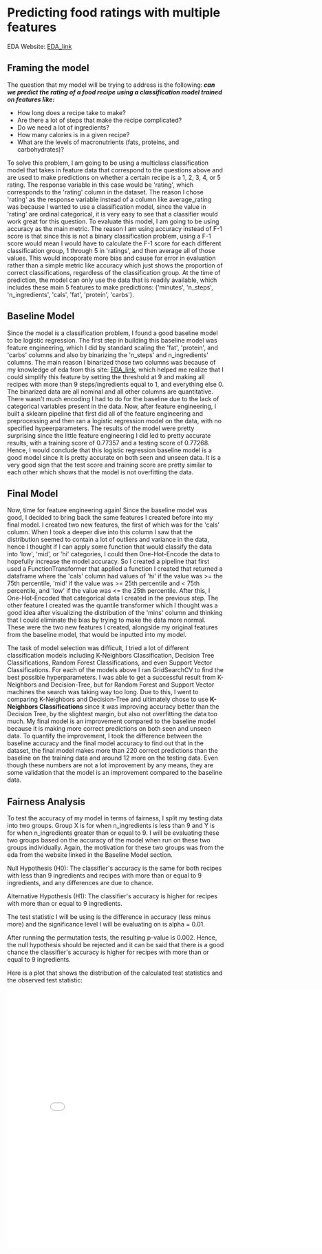 <title> Predicting food ratings with multiple features</title>

# Predicting food ratings with multiple features

EDA Website: [EDA_link](https://vikwaran03.github.io/eda_recipes/)

<h2> Framing the model </h2>

The question that my model will be trying to address is the following:<i><b> can we predict the rating of a food recipe using a classification model trained on features like:</b></i>
<ul>    
    <li> How long does a recipe take to make? </li>
    <li> Are there a lot of steps that make the recipe complicated? </li>
    <li> Do we need a lot of ingredients? </li>
    <li> How many calories is in a given recipe? </li>
    <li> What are the levels of macronutrients (fats, proteins, and carbohydrates)? </li>
</ul>

To solve this problem, I am going to be using a multiclass classification model that takes in feature data that correspond to the questions above and are used to make predictions on whether a certain recipe is a 1, 2, 3, 4, or 5 rating. The response variable in this case would be 'rating', which corresponds to the 'rating' column in the dataset. The reason I chose 'rating' as the response variable instead of a column like average_rating was because I wanted to use a classification model, since the value in 'rating' are ordinal categorical, it is very easy to see that a classifier would work great for this question. To evaluate this model, I am going to be using accuracy as the main metric. The reason I am using accuracy instead of F-1 score is that since this is not a binary classification problem, using a F-1 score would mean I would have to calculate the F-1 score for each different classification group, 1 through 5 in 'ratings', and then average all of those values. This would incoporate more bias and cause for error in evaluation rather than a simple metric like accuracy which just shows the proportion of correct classifications, regardless of the classification group. At the time of prediction, the model can only use the data that is readily available, which includes these main 5 features to make predictions: ('minutes', 'n_steps', 'n_ingredients', 'cals', 'fat', 'protein', 'carbs'). 


<h2> Baseline Model </h2>

Since the model is a classification problem, I found a good baseline model to be logistic regression. The first step in building this baseline model was feature engineering, which I did by standard scaling the 'fat', 'protein', and 'carbs' columns and also by binarizing the 'n_steps' and n_ingredients' columns. The main reason I binarized those two columns was because of my knowledge of eda from this site: [EDA_link](https://vikwaran03.github.io/eda_recipes/), which helped me realize that I could simplify this feature by setting the threshold at 9 and making all recipes with more than 9 steps/ingredients equal to 1, and everything else 0. The binarized data are all nominal and all other columns are quantitative. There wasn't much encoding I had to do for the baseline due to the lack of categorical variables present in the data. Now, after feature engineering, I built a sklearn pipeline that first did all of the feature engineering and preprocessing and then ran a logistic regression model on the data, with no specified hypeerparameters. The results of the model were pretty surprising since the little feature engineering I did led to pretty accurate results, with a training score of 0.77357 and a testing score of 0.77268. Hence, I would conclude that this logistic regression baseline model is a good model since it is pretty accurate on both seen and unseen data. It is a very good sign that the test score and training score are pretty similar to each other which shows that the model is not overfitting the data. 


<h2> Final Model </h2>

Now, time for feature engineering again! Since the baseline model was good, I decided to bring back the same features I created before into my final model. I created two new features, the first of which was for the 'cals' column. When I took a deeper dive into this column I saw that the distribution seemed to contain a lot of outliers and variance in the data, hence I thought if I can apply some function that would classify the data into 'low', 'mid', or 'hi' categories, I could then One-Hot-Encode the data to hopefully increase the model accuracy. So I created a pipeline that first used a FunctionTransformer that applied a function I created that returned a dataframe where the 'cals' column had values of 'hi' if the value was >= the 75th percentile, 'mid' if the value was >= 25th percentile and < 75th percentile, and 'low' if the value was <= the 25th percentile. After this, I One-Hot-Encoded that categorical data I created in the previous step. The other feature I created was the quantile transformer which I thought was a good idea after visualizing the distribution of the 'mins' column and thinking that I could eliminate the bias by trying to make the data more normal. These were the two new features I created, alongside my original features from the baseline model, that would be inputted into my model. 

The task of model selection was difficult, I tried a lot of different classification models including K-Neighbors Classification, Decision Tree Classifications, Random Forest Classifications, and even Support Vector Classifications. For each of the models above I ran GridSearchCV to find the best possible hyperparameters. I was able to get a successful result from K-Neighbors and Decision-Tree, but for Random Forest and Support Vector machines the search was taking way too long. Due to this, I went to comparing K-Neighbors and Decision-Tree and ultimately chose to use <b> K-Neighbors Classifications </b> since it was improving accuracy better than the Decision Tree, by the slightest margin, but also not overfitting the data too much. My final model is an improvement compared to the baseline model because it is making more correct predictions on both seen and unseen data. To quantify the improvement, I took the difference between the baseline accuracy and the final model accuracy to find out that in the dataset, the final model makes more than 220 correct predictions than the baseline on the training data and around 12 more on the testing data. Even though these numbers are not a lot improvement by any means, they are some validation that the model is an improvement compared to the baseline data. 


<h2> Fairness Analysis </h2>

To test the accuracy of my model in terms of fairness, I split my testing data into two groups. Group X is for when n_ingredients is less than 9 and Y is for when n_ingredients greater than or equal to 9. I will be evaluating these two groups based on the accuracy of the model when run on these two groups individually. Again, the motivation for these two groups was from the eda from the website linked in the Baseline Model section.

Null Hypothesis (H0): The classifier's accuracy is the same for both recipes with less than 9 ingredients and recipes with more than or equal to 9 ingredients, and any differences are due to chance.

Alternative Hypothesis (H1): The classifier's accuracy is higher for recipes with more than or equal to 9 ingredients.

The test statistic I will be using is the difference in accuracy (less minus more) and the significance level I will be evaluating on is alpha = 0.01.

After running the permutation tests, the resulting p-value is 0.002. Hence, the null hypothesis should be rejected and it can be said that there is a good chance the classifier's accuracy is higher for recipes with more than or equal to 9 ingredients. 

Here is a plot that shows the distribution of the calculated test statistics and the observed test statistic:


<iframe src="assets/plot1.html" width=800 height=600 frameBorder=0></iframe>
